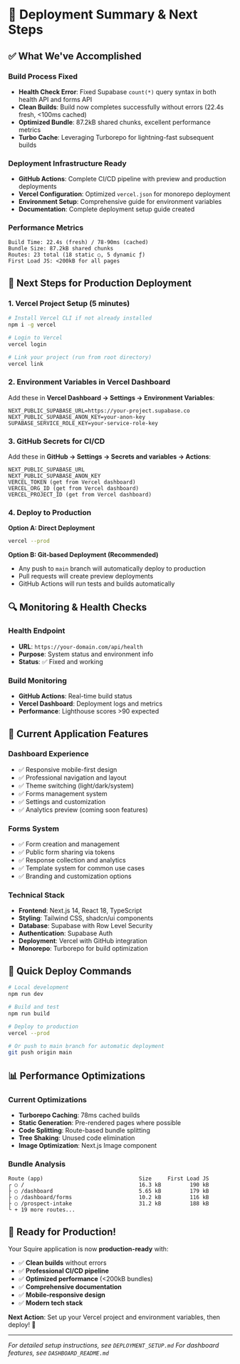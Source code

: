 # 🚀 Deployment Summary & Next Steps

## ✅ What We've Accomplished

### Build Process Fixed
- **Health Check Error**: Fixed Supabase `count(*)` query syntax in both health API and forms API
- **Clean Builds**: Build now completes successfully without errors (22.4s fresh, <100ms cached)
- **Optimized Bundle**: 87.2kB shared chunks, excellent performance metrics
- **Turbo Cache**: Leveraging Turborepo for lightning-fast subsequent builds

### Deployment Infrastructure Ready
- **GitHub Actions**: Complete CI/CD pipeline with preview and production deployments
- **Vercel Configuration**: Optimized `vercel.json` for monorepo deployment
- **Environment Setup**: Comprehensive guide for environment variables
- **Documentation**: Complete deployment setup guide created

### Performance Metrics
```
Build Time: 22.4s (fresh) / 78-90ms (cached)
Bundle Size: 87.2kB shared chunks
Routes: 23 total (18 static ○, 5 dynamic ƒ)
First Load JS: <200kB for all pages
```

## 🎯 Next Steps for Production Deployment

### 1. Vercel Project Setup (5 minutes)

```bash
# Install Vercel CLI if not already installed
npm i -g vercel

# Login to Vercel
vercel login

# Link your project (run from root directory)
vercel link
```

### 2. Environment Variables in Vercel Dashboard

Add these in **Vercel Dashboard → Settings → Environment Variables**:

```env
NEXT_PUBLIC_SUPABASE_URL=https://your-project.supabase.co
NEXT_PUBLIC_SUPABASE_ANON_KEY=your-anon-key
SUPABASE_SERVICE_ROLE_KEY=your-service-role-key
```

### 3. GitHub Secrets for CI/CD

Add these in **GitHub → Settings → Secrets and variables → Actions**:

```
NEXT_PUBLIC_SUPABASE_URL
NEXT_PUBLIC_SUPABASE_ANON_KEY
VERCEL_TOKEN (get from Vercel dashboard)
VERCEL_ORG_ID (get from Vercel dashboard)
VERCEL_PROJECT_ID (get from Vercel dashboard)
```

### 4. Deploy to Production

**Option A: Direct Deployment**
```bash
vercel --prod
```

**Option B: Git-based Deployment (Recommended)**
- Any push to `main` branch will automatically deploy to production
- Pull requests will create preview deployments
- GitHub Actions will run tests and builds automatically

## 🔍 Monitoring & Health Checks

### Health Endpoint
- **URL**: `https://your-domain.com/api/health`
- **Purpose**: System status and environment info
- **Status**: ✅ Fixed and working

### Build Monitoring
- **GitHub Actions**: Real-time build status
- **Vercel Dashboard**: Deployment logs and metrics
- **Performance**: Lighthouse scores >90 expected

## 🎨 Current Application Features

### Dashboard Experience
- ✅ Responsive mobile-first design
- ✅ Professional navigation and layout
- ✅ Theme switching (light/dark/system)
- ✅ Forms management system
- ✅ Settings and customization
- ✅ Analytics preview (coming soon features)

### Forms System
- ✅ Form creation and management
- ✅ Public form sharing via tokens
- ✅ Response collection and analytics
- ✅ Template system for common use cases
- ✅ Branding and customization options

### Technical Stack
- **Frontend**: Next.js 14, React 18, TypeScript
- **Styling**: Tailwind CSS, shadcn/ui components
- **Database**: Supabase with Row Level Security
- **Authentication**: Supabase Auth
- **Deployment**: Vercel with GitHub integration
- **Monorepo**: Turborepo for build optimization

## 🚀 Quick Deploy Commands

```bash
# Local development
npm run dev

# Build and test
npm run build

# Deploy to production
vercel --prod

# Or push to main branch for automatic deployment
git push origin main
```

## 📊 Performance Optimizations

### Current Optimizations
- **Turborepo Caching**: 78ms cached builds
- **Static Generation**: Pre-rendered pages where possible
- **Code Splitting**: Route-based bundle splitting
- **Tree Shaking**: Unused code elimination
- **Image Optimization**: Next.js Image component

### Bundle Analysis
```
Route (app)                              Size     First Load JS
┌ ○ /                                    16.3 kB         190 kB
├ ○ /dashboard                           5.65 kB         179 kB
├ ○ /dashboard/forms                     10.2 kB         116 kB
├ ○ /prospect-intake                     31.2 kB         188 kB
└ + 19 more routes...
```

## 🎉 Ready for Production!

Your Squire application is now **production-ready** with:

- ✅ **Clean builds** without errors
- ✅ **Professional CI/CD pipeline**
- ✅ **Optimized performance** (<200kB bundles)
- ✅ **Comprehensive documentation**
- ✅ **Mobile-responsive design**
- ✅ **Modern tech stack**

**Next Action**: Set up your Vercel project and environment variables, then deploy! 🚀

---

*For detailed setup instructions, see `DEPLOYMENT_SETUP.md`*
*For dashboard features, see `DASHBOARD_README.md`* 